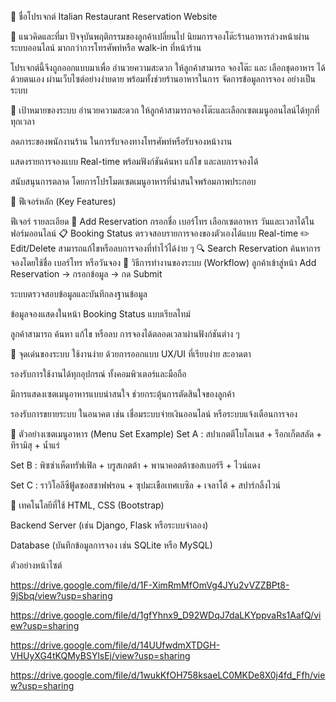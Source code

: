 🔹 ชื่อโปรเจกต์ Italian Restaurant Reservation Website

🔹 แนวคิดและที่มา ปัจจุบันพฤติกรรมของลูกค้าเปลี่ยนไป นิยมการจองโต๊ะร้านอาหารล่วงหน้าผ่านระบบออนไลน์ มากกว่าการโทรศัพท์หรือ walk-in ที่หน้าร้าน

โปรเจกต์นี้จึงถูกออกแบบมาเพื่อ อำนวยความสะดวก ให้ลูกค้าสามารถ จองโต๊ะ และ เลือกชุดอาหาร ได้ด้วยตนเอง ผ่านเว็บไซต์อย่างง่ายดาย พร้อมทั้งช่วยร้านอาหารในการ จัดการข้อมูลการจอง อย่างเป็นระบบ

🔹 เป้าหมายของระบบ อำนวยความสะดวก ให้ลูกค้าสามารถจองโต๊ะและเลือกเซตเมนูออนไลน์ได้ทุกที่ทุกเวลา

ลดภาระของพนักงานร้าน ในการรับจองทางโทรศัพท์หรือรับจองหน้างาน

แสดงรายการจองแบบ Real-time พร้อมฟังก์ชันค้นหา แก้ไข และลบการจองได้

สนับสนุนการตลาด โดยการโปรโมตเซตเมนูอาหารที่น่าสนใจพร้อมภาพประกอบ

🔹 ฟีเจอร์หลัก (Key Features)

ฟีเจอร์ รายละเอียด 🧾 Add Reservation กรอกชื่อ เบอร์โทร เลือกเซตอาหาร วันและเวลาได้ในฟอร์มออนไลน์ 📋 Booking Status ตรวจสอบรายการจองของตัวเองได้แบบ Real-time ✏️ Edit/Delete สามารถแก้ไขหรือลบการจองที่ทำไว้ได้ง่าย ๆ 🔍 Search Reservation ค้นหาการจองโดยใช้ชื่อ เบอร์โทร หรือวันจอง 🔹 วิธีการทำงานของระบบ (Workflow) ลูกค้าเข้าสู่หน้า Add Reservation → กรอกข้อมูล → กด Submit

ระบบตรวจสอบข้อมูลและบันทึกลงฐานข้อมูล

ข้อมูลจองแสดงในหน้า Booking Status แบบเรียลไทม์

ลูกค้าสามารถ ค้นหา แก้ไข หรือลบ การจองได้ตลอดเวลาผ่านฟังก์ชันต่าง ๆ

🔹 จุดเด่นของระบบ ใช้งานง่าย ด้วยการออกแบบ UX/UI ที่เรียบง่าย สะอาดตา

รองรับการใช้งานได้ทุกอุปกรณ์ ทั้งคอมพิวเตอร์และมือถือ

มีการแสดงเซตเมนูอาหารแบบน่าสนใจ ช่วยกระตุ้นการตัดสินใจของลูกค้า

รองรับการขยายระบบ ในอนาคต เช่น เชื่อมระบบจ่ายเงินออนไลน์ หรือระบบแจ้งเตือนการจอง

🔹 ตัวอย่างเซตเมนูอาหาร (Menu Set Example) Set A : สปาเกตตีโบโลเนส + ร็อกเก็ตสลัด + ทีรามิสุ + น้ำแร่

Set B : พิซซ่าเห็ดทรัฟเฟิล + บรูสเกตต้า + พานาคอตต้าซอสเบอร์รี + ไวน์แดง

Set C : ราวิโอลีซีฟู้ดซอสซาฟฟรอน + ซุปมะเขือเทศเบซิล + เจลาโต้ + สปาร์กลิ้งไวน์

🔹 เทคโนโลยีที่ใช้ HTML, CSS (Bootstrap)

Backend Server (เช่น Django, Flask หรือระบบจำลอง)

Database (บันทึกข้อมูลการจอง เช่น SQLite หรือ MySQL)

ตัวอย่างหน้าไซต์

https://drive.google.com/file/d/1F-XimRmMfOmVg4JYu2vVZZBPt8-9jSbq/view?usp=sharing

https://drive.google.com/file/d/1gfYhnx9_D92WDqJ7daLKYppvaRs1AafQ/view?usp=sharing

https://drive.google.com/file/d/14UUfwdmXTDGH-VHUyXG4tKQMyBSYlsEj/view?usp=sharing

https://drive.google.com/file/d/1wukKfOH758ksaeLC0MKDe8X0j4fd_Ffh/view?usp=sharing
